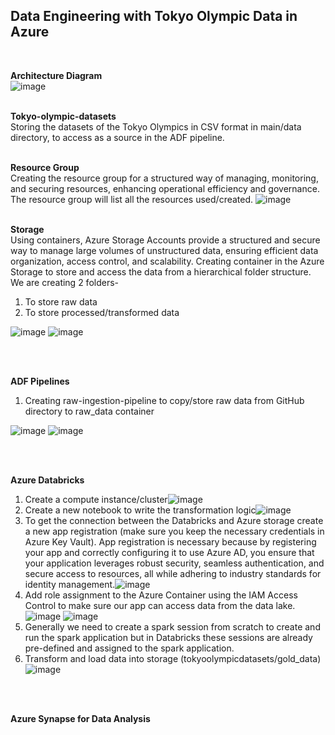 <h2>Data Engineering with Tokyo Olympic Data in Azure</h2>
<br>

**Architecture Diagram**<br>
![image](https://github.com/user-attachments/assets/a0cf0b7a-2132-4c77-8576-18fadef1c8f2)
<br>
<br>

**Tokyo-olympic-datasets**<br>
Storing the datasets of the Tokyo Olympics in CSV format in main/data directory, to access as a source in the ADF pipeline.
<br>
<br>

**Resource Group**<br>
Creating the resource group for a structured way of managing, monitoring, and securing resources, enhancing operational efficiency and governance.
The resource group will list all the resources used/created.
![image](https://github.com/user-attachments/assets/17cad07a-989b-4219-97d6-e6aa42952523)
<br>
<br>

**Storage**<br>
Using containers, Azure Storage Accounts provide a structured and secure way to manage large volumes of unstructured data, ensuring efficient data organization, access control, and scalability.
Creating container in the Azure Storage to store and access the data from a hierarchical folder structure. We are creating 2 folders-
1. To store raw data
2. To store processed/transformed data

![image](https://github.com/user-attachments/assets/4fcbd8db-5351-4e19-addd-6736e2e4e4b1)
![image](https://github.com/user-attachments/assets/e0497cd8-dbaf-4cd8-9039-ae19a5f04b44)

<br>
<br>

**ADF Pipelines**<br>
1. Creating raw-ingestion-pipeline to copy/store raw data from GitHub directory to raw_data container

![image](https://github.com/user-attachments/assets/d89a14cc-4ccb-42aa-80e1-acde6c3b247a)
![image](https://github.com/user-attachments/assets/3d862643-4bf2-40f3-847c-f863b02ffadc)

<br>
<br>

**Azure Databricks**<br>
1. Create a compute instance/cluster![image](https://github.com/user-attachments/assets/01f847fd-6864-41f5-93b0-023f51d2888d)
2. Create a new notebook to write the transformation logic![image](https://github.com/user-attachments/assets/0ff9e2f6-49a8-4af4-908e-32884f25a355)
3. To get the connection between the Databricks and Azure storage create a new app registration (make sure you keep the necessary credentials in Azure Key Vault). App registration is necessary because by registering your app and correctly configuring it to use Azure AD, you ensure that your application leverages robust security, seamless authentication, and secure access to resources, all while adhering to industry standards for identity management.![image](https://github.com/user-attachments/assets/74c82968-8bfc-4839-9035-b91686281ecc)
4. Add role assignment to the Azure Container using the IAM Access Control to make sure our app can access data from the data lake.![image](https://github.com/user-attachments/assets/72250b77-696b-4588-8c0a-7d27002cf70c)
![image](https://github.com/user-attachments/assets/43f1715c-4b85-4685-8652-577c9071327c)
5. Generally we need to create a spark session from scratch to create and run the spark application but in Databricks these sessions are already pre-defined and assigned to the spark application.
6. Transform and load data into storage (tokyoolympicdatasets/gold_data)![image](https://github.com/user-attachments/assets/d5b1d7f5-4102-4efe-aba3-55b2f41a56ea)

<br>
<br>

**Azure Synapse for Data Analysis**






